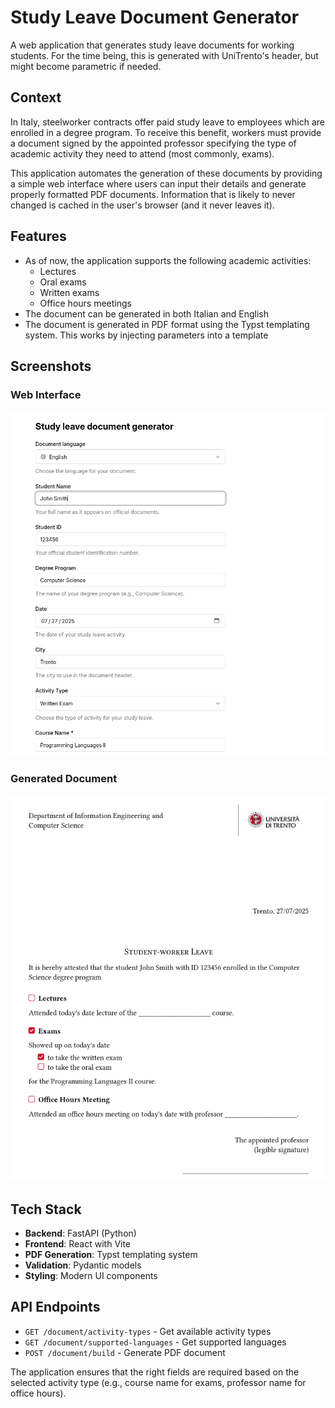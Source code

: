 # Study Leave Document Generator

A web application that generates study leave documents for working students. For the time being, this is generated with UniTrento's header, but might become parametric if needed.

## Context

In Italy, steelworker contracts offer paid study leave to employees which are enrolled in a degree program. To receive this benefit, workers must provide a document signed by the appointed professor specifying the type of academic activity they need to attend (most commonly, exams).

This application automates the generation of these documents by providing a simple web interface where users can input their details and generate properly formatted PDF documents. Information that is likely to never changed is cached in the user's browser (and it never leaves it).

## Features

- As of now, the application supports the following academic activities:
    - Lectures
    - Oral exams
    - Written exams
    - Office hours meetings
- The document can be generated in both Italian and English
- The document is generated in PDF format using the Typst templating system. This works by injecting parameters into a template

## Screenshots

### Web Interface
![Web Interface](imgs/webpage.png)

### Generated Document
![Generated Document](imgs/document.png)

## Tech Stack

- **Backend**: FastAPI (Python)
- **Frontend**: React with Vite
- **PDF Generation**: Typst templating system  
- **Validation**: Pydantic models
- **Styling**: Modern UI components

## API Endpoints

- `GET /document/activity-types` - Get available activity types
- `GET /document/supported-languages` - Get supported languages  
- `POST /document/build` - Generate PDF document

The application ensures that the right fields are required based on the selected activity type (e.g., course name for exams, professor name for office hours).
